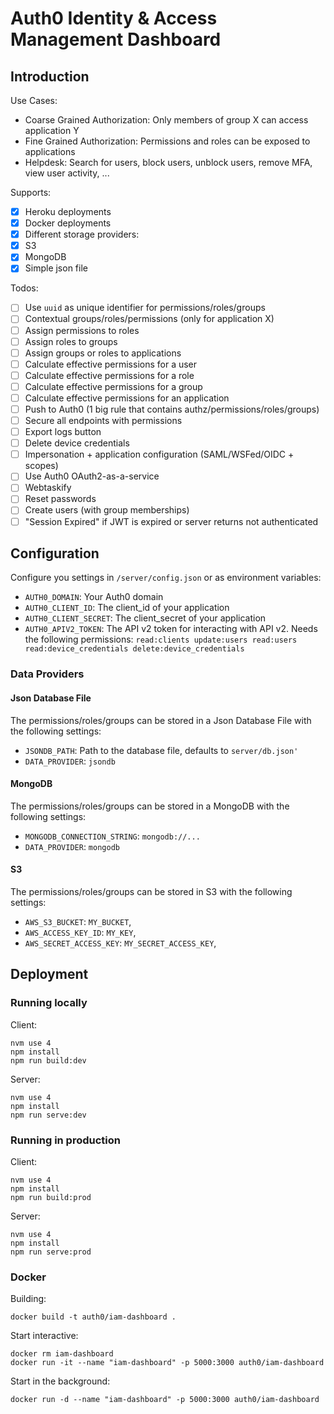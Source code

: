 # Auth0 Identity & Access Management Dashboard

## Introduction

Use Cases:

 - Coarse Grained Authorization: Only members of group X can access application Y
 - Fine Grained Authorization: Permissions and roles can be exposed to applications
 - Helpdesk: Search for users, block users, unblock users, remove MFA, view user activity, ...

Supports:

 - [x] Heroku deployments
 - [x] Docker deployments
 - [x] Different storage providers:
  - [x] S3
  - [x] MongoDB
  - [x] Simple json file

Todos:

 - [ ] Use `uuid` as unique identifier for permissions/roles/groups
 - [ ] Contextual groups/roles/permissions (only for application X)
 - [ ] Assign permissions to roles
 - [ ] Assign roles to groups
 - [ ] Assign groups or roles to applications
 - [ ] Calculate effective permissions for a user
 - [ ] Calculate effective permissions for a role
 - [ ] Calculate effective permissions for a group
 - [ ] Calculate effective permissions for an application
 - [ ] Push to Auth0 (1 big rule that contains authz/permissions/roles/groups)
 - [ ] Secure all endpoints with permissions
 - [ ] Export logs button
 - [ ] Delete device credentials
 - [ ] Impersonation + application configuration (SAML/WSFed/OIDC + scopes)
 - [ ] Use Auth0 OAuth2-as-a-service
 - [ ] Webtaskify
 - [ ] Reset passwords
 - [ ] Create users (with group memberships)
 - [ ] "Session Expired" if JWT is expired or server returns not authenticated

## Configuration

Configure you settings in `/server/config.json` or as environment variables:

 - `AUTH0_DOMAIN`: Your Auth0 domain
 - `AUTH0_CLIENT_ID`: The client_id of your application
 - `AUTH0_CLIENT_SECRET`: The client_secret of your application
 - `AUTH0_APIV2_TOKEN`: The API v2 token for interacting with API v2. Needs the following permissions: `read:clients update:users read:users read:device_credentials delete:device_credentials`

### Data Providers

#### Json Database File

The permissions/roles/groups can be stored in a Json Database File with the following settings:

 - `JSONDB_PATH`: Path to the database file, defaults to `server/db.json'`
 - `DATA_PROVIDER`: `jsondb`

#### MongoDB

The permissions/roles/groups can be stored in a MongoDB with the following settings:

 - `MONGODB_CONNECTION_STRING`: `mongodb://...`
 - `DATA_PROVIDER`: `mongodb`

#### S3

The permissions/roles/groups can be stored in S3 with the following settings:

 - `AWS_S3_BUCKET`: `MY_BUCKET`,
 - `AWS_ACCESS_KEY_ID`: `MY_KEY`,
 - `AWS_SECRET_ACCESS_KEY`: `MY_SECRET_ACCESS_KEY`,

## Deployment

### Running locally

Client:

```
nvm use 4
npm install
npm run build:dev
```

Server:

```
nvm use 4
npm install
npm run serve:dev
```

### Running in production

Client:

```
nvm use 4
npm install
npm run build:prod
```

Server:

```
nvm use 4
npm install
npm run serve:prod
```

### Docker

Building:

```
docker build -t auth0/iam-dashboard .
```

Start interactive:

```
docker rm iam-dashboard
docker run -it --name "iam-dashboard" -p 5000:3000 auth0/iam-dashboard
```

Start in the background:

```
docker run -d --name "iam-dashboard" -p 5000:3000 auth0/iam-dashboard
```
